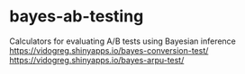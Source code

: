 # bayes-ab-testing
Calculators for evaluating A/B tests using Bayesian inference
https://vidogreg.shinyapps.io/bayes-conversion-test/
https://vidogreg.shinyapps.io/bayes-arpu-test/

